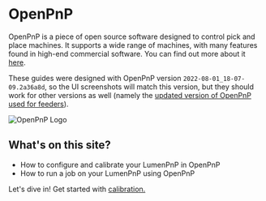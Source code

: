 # OpenPnP

OpenPnP is a piece of open source software designed to control pick and place machines. It supports a wide range of machines, with many features found in high-end commercial software. You can find out more about it [here](https://openpnp.org/).

These guides were designed with OpenPnP version `2022-08-01_18-07-09.2a36a8d`, so the UI screenshots will match this version, but they should work for other versions as well (namely the [updated version of OpenPnP used for feeders](../feeders/3-software-update/software-update.md)).

![OpenPnP Logo](openpnp-logo.png)

## What's on this site?

* How to configure and calibrate your LumenPnP in OpenPnP
* How to run a job on your LumenPnP using OpenPnP

Let's dive in! Get started with [calibration.](calibration/index.md)
